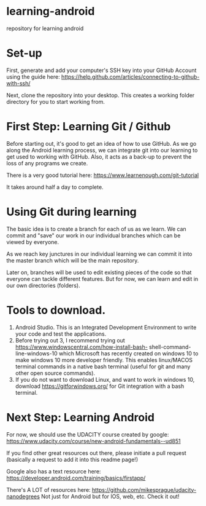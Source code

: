# learning-android
repository for learning android

# Set-up
First, generate and add your computer's SSH key into your GitHub Account using the guide here: https://help.github.com/articles/connecting-to-github-with-ssh/

Next, clone the repository into your desktop. This creates a working folder directory for you to start working from.

# First Step: Learning Git / Github

Before starting out, it's good to get an idea of how to use GitHub. As we go along the Android learning process, we can integrate git into our learning to get used to working with GitHub. Also, it acts as a back-up to prevent the loss of any programs we create.

There is a very good tutorial here: https://www.learnenough.com/git-tutorial

It takes around half a day to complete.

# Using Git during learning

The basic idea is to create a branch for each of us as we learn. We can commit and "save" our work in our individual branches which can be viewed by everyone.

As we reach key junctures in our individual learning we can commit it into the master branch which will be the main repository.

Later on, branches will be used to edit existing pieces of the code so that everyone can tackle different features. But for now, we can learn and edit in our own directories (folders).

# Tools to download.

1. Android Studio. This is an Integrated Development Environment to write your code and test the
applications.
2. Before trying out 3, I recommend trying out https://www.windowscentral.com/how-install-bash-
shell-command-line-windows-10 which Microsoft has recently created on windows 10 to make
windows 10 more developer friendly. This enables linux/MACOS terminal commands in a
native bash terminal (useful for git and many other open source commands).
3. If you do not want to download Linux, and want to work in windows 10, download
https://gitforwindows.org/ for Git integration with a bash terminal.

# Next Step: Learning Android

For now, we should use the UDACITY course created by google:
https://www.udacity.com/course/new-android-fundamentals--ud851

If you find other great resources out there, please initiate a pull request (basically a request to add it into this readme page!)

Google also has a text resource here: https://developer.android.com/training/basics/firstapp/

There's A LOT of resources here: https://github.com/mikesprague/udacity-nanodegrees Not just for Android but for IOS, web, etc. Check it out!


